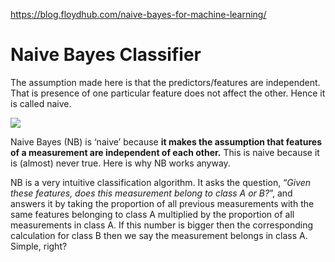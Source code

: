 https://blog.floydhub.com/naive-bayes-for-machine-learning/

# Naive Bayes Classifier

The assumption made here is that the predictors/features are independent. That is presence of one particular feature does not affect the other. Hence it is called naive.

![](https://miro.medium.com/max/1020/1*tjcmj9cDQ-rHXAtxCu5bRQ.png)



Naive Bayes (NB) is ‘naive’ because **it makes the assumption that features of a measurement are independent of each other.** This is naive because it is (almost) never true. Here is why NB works anyway.

NB is a very intuitive classification algorithm. It asks the question, “*Given these features, does this measurement belong to class A or B?*”, and answers it by taking the proportion of all previous measurements with the same features belonging to class A multiplied by the proportion of all measurements in class A. If this number is bigger then the corresponding calculation for class B then we say the measurement belongs in class A. Simple, right?